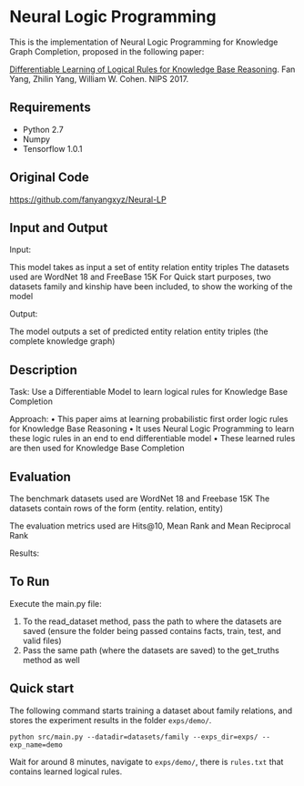 # Neural Logic Programming

This is the implementation of Neural Logic Programming for Knowledge Graph Completion, proposed in the following paper:

[Differentiable Learning of Logical Rules for Knowledge Base Reasoning](https://arxiv.org/abs/1702.08367).
Fan Yang, Zhilin Yang, William W. Cohen.
NIPS 2017.

## Requirements
- Python 2.7
- Numpy 
- Tensorflow 1.0.1

## Original Code
https://github.com/fanyangxyz/Neural-LP

## Input and Output

Input:

This model takes as input a set of entity relation entity triples
The datasets used are WordNet 18 and FreeBase 15K
For Quick start purposes, two datasets family and kinship have been included, to show the working of the model

Output:

The model outputs a set of predicted entity relation entity triples (the complete knowledge graph)

## Description

Task:
Use a Differentiable Model to learn logical rules for Knowledge Base Completion

Approach:
• This paper aims at learning probabilistic first order logic rules for Knowledge Base Reasoning
• It uses Neural Logic Programming to learn these logic rules in an end to end differentiable model
• These learned rules are then used for Knowledge Base Completion


## Evaluation

The benchmark datasets used are WordNet 18 and Freebase 15K
The datasets contain rows of the form (entity. relation, entity)

The evaluation metrics used are Hits@10, Mean Rank and Mean Reciprocal Rank

Results:

## To Run

Execute the main.py file:

1. To the read_dataset method, pass the path to where the datasets are saved
    (ensure the folder being passed contains facts, train, test, and valid files)
2. Pass the same path (where the datasets are saved) to the get_truths method as well

## Quick start
The following command starts training a dataset about family relations, and stores the experiment results in the folder `exps/demo/`.

```
python src/main.py --datadir=datasets/family --exps_dir=exps/ --exp_name=demo
```

Wait for around 8 minutes, navigate to `exps/demo/`, there is `rules.txt` that contains learned logical rules. 
